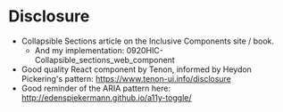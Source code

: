 # Disclosure

* Collapsible Sections article on the Inclusive Components site / book.
  * And my implementation: 0920HIC-Collapsible_sections_web_component
* Good quality React component by Tenon, informed by Heydon Pickering's pattern: https://www.tenon-ui.info/disclosure
* Good reminder of the ARIA pattern here: http://edenspiekermann.github.io/a11y-toggle/

